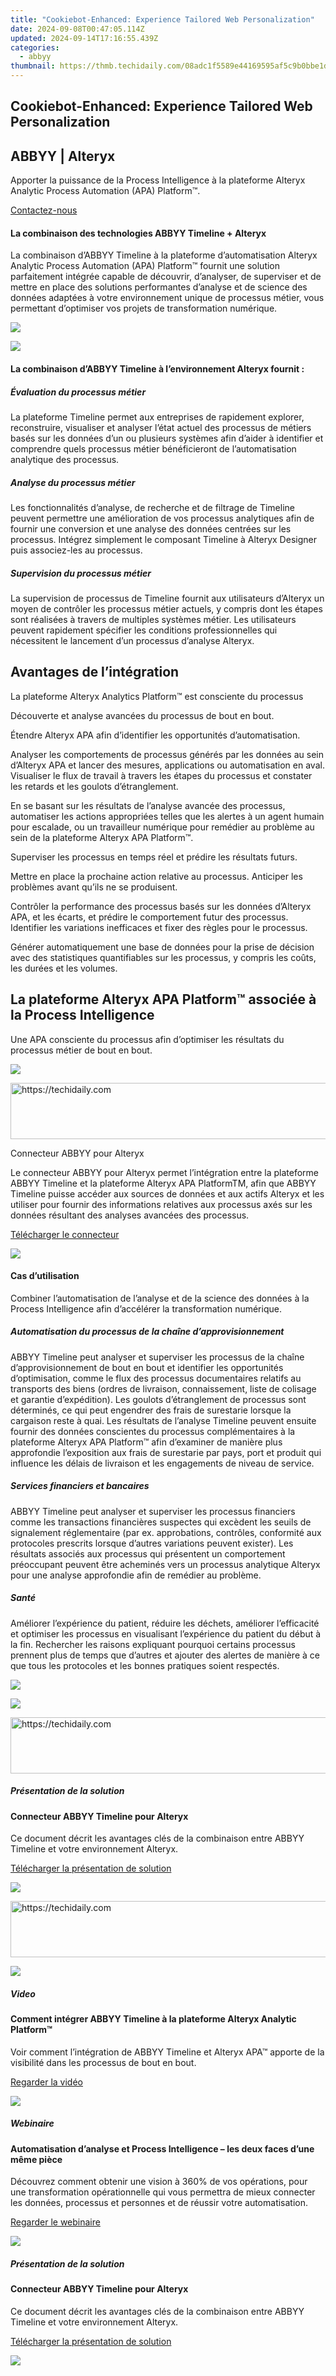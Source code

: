 ```yaml
---
title: "Cookiebot-Enhanced: Experience Tailored Web Personalization"
date: 2024-09-08T00:47:05.114Z
updated: 2024-09-14T17:16:55.439Z
categories:
  - abbyy
thumbnail: https://thmb.techidaily.com/08adc1f5589e44169595af5c9b0bbe1d47ddf251228c4f908d9ec621a0b86cd0.jpg
---
```


## Cookiebot-Enhanced: Experience Tailored Web Personalization

## 

## ABBYY | Alteryx 

Apporter la puissance de la Process Intelligence à la plateforme Alteryx Analytic Process Automation (APA) Platform™.

[Contactez-nous](https://tools.techidaily.com/abbyy/products/)

#### La combinaison des technologies ABBYY Timeline + Alteryx

La combinaison d’ABBYY Timeline à la plateforme d’automatisation Alteryx Analytic Process Automation (APA) Platform™ fournit une solution parfaitement intégrée capable de découvrir, d’analyser, de superviser et de mettre en place des solutions performantes d’analyse et de science des données adaptées à votre environnement unique de processus métier, vous permettant d’optimiser vos projets de transformation numérique.

![](https://content.abbyy.com/-/media/project/abbyy/abbyy/solutions/digital-onboarding/overview-image.jpg?h=716&iar=0&w=1272)

![](https://content.abbyy.com/-/media/project/abbyy/abbyy/solutions/digital-document-archiving/drawer-image.jpg?h=392&iar=0&w=696)

#### La combinaison d’ABBYY Timeline à l’environnement Alteryx fournit : 

##### Évaluation du processus métier 

La plateforme Timeline permet aux entreprises de rapidement explorer, reconstruire, visualiser et analyser l’état actuel des processus de métiers basés sur les données d’un ou plusieurs systèmes afin d’aider à identifier et comprendre quels processus métier bénéficieront de l’automatisation analytique des processus.

##### Analyse du processus métier

Les fonctionnalités d’analyse, de recherche et de filtrage de Timeline peuvent permettre une amélioration de vos processus analytiques afin de fournir une conversion et une analyse des données centrées sur les processus. Intégrez simplement le composant Timeline à Alteryx Designer puis associez-les au processus.

##### Supervision du processus métier 

La supervision de processus de Timeline fournit aux utilisateurs d’Alteryx un moyen de contrôler les processus métier actuels, y compris dont les étapes sont réalisées à travers de multiples systèmes métier. Les utilisateurs peuvent rapidement spécifier les conditions professionnelles qui nécessitent le lancement d’un processus d’analyse Alteryx.

## Avantages de l’intégration 

La plateforme Alteryx Analytics Platform™ est consciente du processus

Découverte et analyse avancées du processus de bout en bout.

Étendre Alteryx APA afin d’identifier les opportunités d’automatisation.

Analyser les comportements de processus générés par les données au sein d’Alteryx APA et lancer des mesures, applications ou automatisation en aval. Visualiser le flux de travail à travers les étapes du processus et constater les retards et les goulots d’étranglement.

En se basant sur les résultats de l’analyse avancée des processus, automatiser les actions appropriées telles que les alertes à un agent humain pour escalade, ou un travailleur numérique pour remédier au problème au sein de la plateforme Alteryx APA Platform™.

Superviser les processus en temps réel et prédire les résultats futurs.

Mettre en place la prochaine action relative au processus. Anticiper les problèmes avant qu’ils ne se produisent.

Contrôler la performance des processus basés sur les données d’Alteryx APA, et les écarts, et prédire le comportement futur des processus. Identifier les variations inefficaces et fixer des règles pour le processus.

Générer automatiquement une base de données pour la prise de décision avec des statistiques quantifiables sur les processus, y compris les coûts, les durées et les volumes.

## La plateforme Alteryx APA Platform™ associée à la Process Intelligence 

Une APA consciente du processus afin d’optimiser les résultats du processus métier de bout en bout. 

![](https://content.abbyy.com/-/media/project/abbyy/abbyy/solutions/all-solutions/connectors/08-alteryx-scheme-fr.png)

<!-- affiliate ads begin -->
<a href="https://appsumo.8odi.net/c/5597632/2123736/7443" target="_top" id="2123736">
  <img src="//a.impactradius-go.com/display-ad/7443-2123736" border="0" alt="https://techidaily.com" width="728" height="90"/>
</a>
<img height="0" width="0" src="https://appsumo.8odi.net/i/5597632/2123736/7443" style="position:absolute;visibility:hidden;" border="0" />
<!-- affiliate ads end -->

Connecteur ABBYY pour Alteryx 

Le connecteur ABBYY pour Alteryx permet l’intégration entre la plateforme ABBYY Timeline et la plateforme Alteryx APA PlatformTM, afin que ABBYY Timeline puisse accéder aux sources de données et aux actifs Alteryx et les utiliser pour fournir des informations relatives aux processus axés sur les données résultant des analyses avancées des processus.

[Télécharger le connecteur](https://tools.techidaily.com/abbyy/products/)

![](https://content.abbyy.com/-/media/feature/basecomponents/clients/alteryx.png?h=40&iar=0&w=120)

#### Cas d’utilisation

Combiner l’automatisation de l’analyse et de la science des données à la Process Intelligence afin d’accélérer la transformation numérique.

##### Automatisation du processus de la chaîne d’approvisionnement 

ABBYY Timeline peut analyser et superviser les processus de la chaîne d’approvisionnement de bout en bout et identifier les opportunités d’optimisation, comme le flux des processus documentaires relatifs au transports des biens (ordres de livraison, connaissement, liste de colisage et garantie d’expédition). Les goulots d’étranglement de processus sont déterminés, ce qui peut engendrer des frais de surestarie lorsque la cargaison reste à quai. Les résultats de l’analyse Timeline peuvent ensuite fournir des données conscientes du processus complémentaires à la plateforme Alteryx APA Platform™ afin d’examiner de manière plus approfondie l’exposition aux frais de surestarie par pays, port et produit qui influence les délais de livraison et les engagements de niveau de service.

##### Services financiers et bancaires 

ABBYY Timeline peut analyser et superviser les processus financiers comme les transactions financières suspectes qui excèdent les seuils de signalement réglementaire (par ex. approbations, contrôles, conformité aux protocoles prescrits lorsque d’autres variations peuvent exister). Les résultats associés aux processus qui présentent un comportement préoccupant peuvent être acheminés vers un processus analytique Alteryx pour une analyse approfondie afin de remédier au problème.

##### Santé 

Améliorer l’expérience du patient, réduire les déchets, améliorer l’efficacité et optimiser les processus en visualisant l’expérience du patient du début à la fin. Rechercher les raisons expliquant pourquoi certains processus prennent plus de temps que d’autres et ajouter des alertes de manière à ce que tous les protocoles et les bonnes pratiques soient respectés.

![](https://content.abbyy.com/-/media/project/abbyy/abbyy/solutions/ap-automation/overview-image-2.jpg?h=716&iar=0&w=1272)

![](https://content.abbyy.com/-/media/project/abbyy/abbyy/resource-card-icons/solution-brief.svg?h=32&iar=0&w=32)

<!-- affiliate ads begin -->
<a href="https://aidotcom.pxf.io/c/5597632/2134499/19576" target="_top" id="2134499">
  <img src="//a.impactradius-go.com/display-ad/19576-2134499" border="0" alt="https://techidaily.com" width="600" height="90"/>
</a>
<img height="0" width="0" src="https://aidotcom.pxf.io/i/5597632/2134499/19576" style="position:absolute;visibility:hidden;" border="0" />
<!-- affiliate ads end -->

##### Présentation de la solution 

#### Connecteur ABBYY Timeline pour Alteryx

Ce document décrit les avantages clés de la combinaison entre ABBYY Timeline et votre environnement Alteryx.

[Télécharger la présentation de solution](https://static3.abbyy.com/abbyycommedia/34329/solutionbrief-timeline-alteryx-connector-en.pdf)

![](https://content.abbyy.com/-/media/feature/basecomponents/assets-thumbnails/abbyy_microscopic_web_photos_2_1486--836.jpg?h=836&iar=0&w=1486)

<!-- affiliate ads begin -->
<a href="https://ephamedtechinc.pxf.io/c/5597632/2136620/26400" target="_top" id="2136620">
  <img src="//a.impactradius-go.com/display-ad/26400-2136620" border="0" alt="https://techidaily.com" width="728" height="90"/>
</a>
<img height="0" width="0" src="https://ephamedtechinc.pxf.io/i/5597632/2136620/26400" style="position:absolute;visibility:hidden;" border="0" />
<!-- affiliate ads end -->

![](https://content.abbyy.com/-/media/project/abbyy/abbyy/resource-card-icons/infographic.svg?h=32&iar=0&w=32)

##### Video 

#### Comment intégrer ABBYY Timeline à la plateforme Alteryx Analytic Platform™ 

Voir comment l’intégration de ABBYY Timeline et Alteryx APA™ apporte de la visibilité dans les processus de bout en bout. 

[Regarder la vidéo](https://www.youtube.com/watch?v=IcuhMXeGpOE)

![](https://content.abbyy.com/-/media/project/abbyy/abbyy/resource-card-icons/webpage.svg?h=32&iar=0&w=32)

##### Webinaire 

#### Automatisation d’analyse et Process Intelligence – les deux faces d’une même pièce 

Découvrez comment obtenir une vision à 360% de vos opérations, pour une transformation opérationnelle qui vous permettra de mieux connecter les données, processus et personnes et de réussir votre automatisation. 

[Regarder le webinaire](https://tools.techidaily.com/abbyy/products/)

![](https://content.abbyy.com/-/media/project/abbyy/abbyy/resource-card-icons/solution-brief.svg?h=32&iar=0&w=32)

##### Présentation de la solution 

#### Connecteur ABBYY Timeline pour Alteryx

Ce document décrit les avantages clés de la combinaison entre ABBYY Timeline et votre environnement Alteryx.

[Télécharger la présentation de solution](https://static3.abbyy.com/abbyycommedia/34329/solutionbrief-timeline-alteryx-connector-en.pdf)

![](https://content.abbyy.com/-/media/feature/basecomponents/assets-thumbnails/abbyy_microscopic_web_photos_2_1486--836.jpg?h=836&iar=0&w=1486)

<!-- affiliate ads begin -->
<span id="1977004">
					<video width="128" height="480" style="cursor:pointer"
           poster="//a.impactradius-go.com/display-clicktoplayimage/1977004.png"
           onclick="if(!this.playClicked){this.play();this.setAttribute('controls',true);this.playClicked=true;}">
	   <source src="//a.impactradius-go.com/display-ad/22993-1977004">
	   <img src="//a.impactradius-go.com/display-clicktoplayimage/1977004.png" style="border: none; height: 100%; width: 100%; object-fit: contain">
	</video>
	<div style="width:80px;text-align:center"><a href="javascript:window.open(decodeURIComponent('https%3A%2F%2Fhomestyler.sjv.io%2Fc%2F5597632%2F1977004%2F22993'), '_blank');void(0);">Click here</a></div>
</span>
<img height="0" width="0" src="https://imp.pxf.io/i/5597632/1977004/22993" style="position:absolute;visibility:hidden;" border="0" />
<!-- affiliate ads end -->

![](https://content.abbyy.com/-/media/project/abbyy/abbyy/resource-card-icons/infographic.svg?h=32&iar=0&w=32)

##### Video 

#### Comment intégrer ABBYY Timeline à la plateforme Alteryx Analytic Platform™ 

Voir comment l’intégration de ABBYY Timeline et Alteryx APA™ apporte de la visibilité dans les processus de bout en bout. 

[Regarder la vidéo](https://www.youtube.com/watch?v=IcuhMXeGpOE)

![](https://content.abbyy.com/-/media/project/abbyy/abbyy/resource-card-icons/webpage.svg?h=32&iar=0&w=32)

##### Webinaire 

#### Automatisation d’analyse et Process Intelligence – les deux faces d’une même pièce 

Découvrez comment obtenir une vision à 360% de vos opérations, pour une transformation opérationnelle qui vous permettra de mieux connecter les données, processus et personnes et de réussir votre automatisation. 

[Regarder le webinaire](https://tools.techidaily.com/abbyy/products/)

![](https://content.abbyy.com/-/media/project/abbyy/abbyy/resource-card-icons/solution-brief.svg?h=32&iar=0&w=32)

##### Présentation de la solution 

#### Connecteur ABBYY Timeline pour Alteryx

Ce document décrit les avantages clés de la combinaison entre ABBYY Timeline et votre environnement Alteryx.

[Télécharger la présentation de solution](https://static3.abbyy.com/abbyycommedia/34329/solutionbrief-timeline-alteryx-connector-en.pdf)

![](https://content.abbyy.com/-/media/feature/basecomponents/assets-thumbnails/abbyy_microscopic_web_photos_2_1486--836.jpg?h=836&iar=0&w=1486)

![](https://content.abbyy.com/-/media/project/abbyy/abbyy/resource-card-icons/infographic.svg?h=32&iar=0&w=32)

##### Video 

#### Comment intégrer ABBYY Timeline à la plateforme Alteryx Analytic Platform™ 

Voir comment l’intégration de ABBYY Timeline et Alteryx APA™ apporte de la visibilité dans les processus de bout en bout. 

[Regarder la vidéo](https://www.youtube.com/watch?v=IcuhMXeGpOE)

![](https://content.abbyy.com/-/media/project/abbyy/abbyy/resource-card-icons/webpage.svg?h=32&iar=0&w=32)

##### Webinaire 

#### Automatisation d’analyse et Process Intelligence – les deux faces d’une même pièce 

Découvrez comment obtenir une vision à 360% de vos opérations, pour une transformation opérationnelle qui vous permettra de mieux connecter les données, processus et personnes et de réussir votre automatisation. 

[Regarder le webinaire](https://tools.techidaily.com/abbyy/products/)

<!-- affiliate ads begin -->
<a href="https://ephamedtechinc.pxf.io/c/5597632/2137227/26400" target="_top" id="2137227">
  <img src="//a.impactradius-go.com/display-ad/26400-2137227" border="0" alt="https://techidaily.com" width="728" height="90"/>
</a>
<img height="0" width="0" src="https://ephamedtechinc.pxf.io/i/5597632/2137227/26400" style="position:absolute;visibility:hidden;" border="0" />
<!-- affiliate ads end -->

### Prêt à parler à un expert ?

[Programmer une démonstration](https://tools.techidaily.com/abbyy/products/)[Contactez-nous](https://tools.techidaily.com/abbyy/products/)

<ins class="adsbygoogle"
     style="display:block"
     data-ad-format="autorelaxed"
     data-ad-client="ca-pub-7571918770474297"
     data-ad-slot="1223367746"></ins>

<ins class="adsbygoogle"
     style="display:block"
     data-ad-client="ca-pub-7571918770474297"
     data-ad-slot="8358498916"
     data-ad-format="auto"
     data-full-width-responsive="true"></ins>

<span class="atpl-alsoreadstyle">Also read:</span>
<div><ul>
<li><a href="https://vimeo-videos.techidaily.com/new-streamline-the-conversion-vimeo-videos-to-mp3-files-for-2024/"><u>[New] Streamline the Conversion Vimeo Videos to MP3 Files for 2024</u></a></li>
<li><a href="https://video-capture.techidaily.com/updated-2024-approved-audio-preservation-for-academics-on-apple-systems/"><u>[Updated] 2024 Approved Audio Preservation for Academics on Apple Systems</u></a></li>
<li><a href="https://tiktok-clips.techidaily.com/updated-boosting-your-tiktok-following-a-selection-of-engaging-username-ideas-for-2024/"><u>[Updated] Boosting Your TikTok Following - A Selection of Engaging Username Ideas for 2024</u></a></li>
<li><a href="https://some-tips.techidaily.com/2024-approved-top-ai-enhanced-photoshop-suite/"><u>2024 Approved Top AI Enhanced Photoshop Suite</u></a></li>
<li><a href="https://solve-marvelous.techidaily.com/enhanced-user-engagement-with-customized-advertising-through-advanced-tracking-solutions/"><u>Enhanced User Engagement with Customized Advertising Through Advanced Tracking Solutions</u></a></li>
<li><a href="https://solve-marvelous.techidaily.com/enhancing-robotic-cognition-through-advanced-content-analysis-explore-the-insights-on-abbyys-official-site/"><u>Enhancing Robotic Cognition Through Advanced Content Analysis - Explore the Insights on ABBYY's Official Site</u></a></li>
<li><a href="https://solve-marvelous.techidaily.com/enhancing-user-experience-with-cookiebots-customized-marketing-tools/"><u>Enhancing User Experience with Cookiebot's Customized Marketing Tools</u></a></li>
<li><a href="https://solve-marvelous.techidaily.com/experience-customized-content-delivery-the-power-of-the-latest-cookiebot-solutions/"><u>Experience Customized Content Delivery: The Power of the Latest Cookiebot Solutions</u></a></li>
<li><a href="https://solve-marvelous.techidaily.com/harness-the-power-of-cookiebot-for-advanced-seo-optimization/"><u>Harness the Power of Cookiebot for Advanced SEO Optimization</u></a></li>
<li><a href="https://extra-resources.techidaily.com/ideal-hubs-for-downloading-popular-youtube-tone-selections/"><u>Ideal Hubs for Downloading Popular YouTube Tone Selections</u></a></li>
<li><a href="https://unlock-android.techidaily.com/in-2024-unlocking-made-easy-the-best-10-apps-for-unlocking-your-itel-p55t-device-by-drfone-android/"><u>In 2024, Unlocking Made Easy The Best 10 Apps for Unlocking Your Itel P55T Device</u></a></li>
<li><a href="https://sim-unlock.techidaily.com/network-locked-sim-card-inserted-on-your-honor-magic-5-phone-unlock-it-now-by-drfone-android/"><u>Network Locked SIM Card Inserted On Your Honor Magic 5 Phone? Unlock It Now</u></a></li>
</ul></div>

